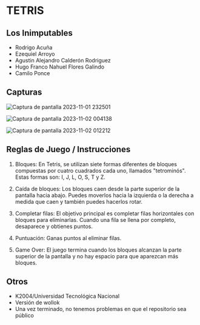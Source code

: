 # TETRIS

## Los Inimputables
- Rodrigo	Acuña
- Ezequiel Arroyo
- Agustin Alejandro Calderón Rodriguez
- Hugo Franco Nahuel Flores Galindo		
- Camilo	Ponce

## Capturas

![Captura de pantalla 2023-11-01 232501](https://github.com/pdepjm/2023-o-tpi-game-los-inimputables/assets/129412499/a14d7411-9296-4566-bbe0-292842a8b560)


![Captura de pantalla 2023-11-02 004138](https://github.com/pdepjm/2023-o-tpi-game-los-inimputables/assets/129412499/752450d0-ffc9-4853-9725-ab78778644c5)

![Captura de pantalla 2023-11-02 012212](https://github.com/pdepjm/2023-o-tpi-game-los-inimputables/assets/129412499/87863dda-0b7c-492d-8cbc-9b843b5efac6)

## Reglas de Juego / Instrucciones

1) Bloques: En Tetris, se utilizan siete formas diferentes de bloques compuestas por cuatro cuadrados cada uno, llamados "tetrominós". Estas formas son: I, J, L, O, S, T y Z.

2) Caída de bloques: Los bloques caen desde la parte superior de la pantalla hacia abajo. Puedes moverlos hacia la izquierda o la derecha a medida que caen y también puedes hacerlos rotar.

3) Completar filas: El objetivo principal es completar filas horizontales con bloques para eliminarlas. Cuando una fila se llena por completo, desaparece y obtienes puntos.

4) Puntuación: Ganas puntos al eliminar filas.

5) Game Over: El juego termina cuando los bloques alcanzan la parte superior de la pantalla y no hay espacio para que aparezcan más bloques.

## Otros

- K2004/Universidad Tecnológica Nacional
- Versión de wollok
- Una vez terminado, no tenemos problemas en que el repositorio sea público
